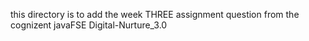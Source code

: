 this directory is to add the week THREE assignment question from the cognizent javaFSE Digital-Nurture_3.0